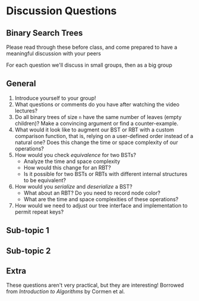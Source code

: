 # Discussion Questions

## Binary Search Trees

Please read through these before class, and come prepared to have a meaningful discussion with your peers

For each question we'll discuss in small groups, then as a big group

## General

1. Introduce yourself to your group!
1. What questions or comments do you have after watching the video lectures?
1. Do all binary trees of size `n` have the same number of leaves (empty children)? Make a convincing argument or find a counter-example.
1. What would it look like to augment our BST or RBT with a custom comparison function, that is, relying on a user-defined order instead of a natural one? Does this change the time or space complexity of our operations?
1. How would you check _equivalence_ for two BSTs?
    - Analyze the time and space complexity
    - How would this change for an RBT?
    - Is it possible for two BSTs or RBTs with different internal structures to be equivalent?
1. How would you _serialize_ and _deserialize_ a BST?
    - What about an RBT? Do you need to record node color?
    - What are the time and space complexities of these operations?
1. How would we need to adjust our tree interface and implementation to permit repeat keys?

## Sub-topic 1

## Sub-topic 2

## Extra

These questions aren't very practical, but they are interesting! Borrowed from _Introduction to Algorithms_ by Cormen et al.
